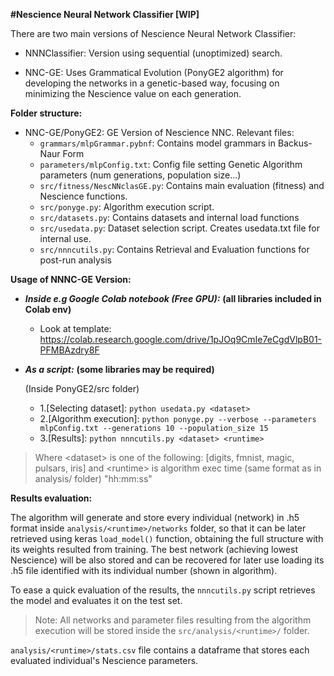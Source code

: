 **#Nescience Neural Network Classifier [WIP]**

There are two main versions of Nescience Neural Network Classifier:

+ NNNClassifier: Version using sequential (unoptimized) search. 

+ NNC-GE: Uses Grammatical Evolution (PonyGE2 algorithm) for developing the networks in a genetic-based way, focusing on minimizing the Nescience value on each generation.

**Folder structure:**

- NNC-GE/PonyGE2: GE Version of Nescience NNC. Relevant files:
    - `grammars/mlpGrammar.pybnf`: Contains model grammars in Backus-Naur Form
    - `parameters/mlpConfig.txt`: Config file setting Genetic Algorithm parameters (num generations, population size...)
    - `src/fitness/NescNNclasGE.py`: Contains main evaluation (fitness) and Nescience functions.
    - `src/ponyge.py`: Algorithm execution script.
    - `src/datasets.py`: Contains datasets and internal load functions
    - `src/usedata.py`: Dataset selection script. Creates usedata.txt file for internal use.
    - `src/nnncutils.py`: Contains Retrieval and Evaluation functions for post-run analysis

**Usage of NNNC-GE Version:**

- ***Inside e.g Google Colab notebook (Free GPU):*** **(all libraries included in Colab env)**
    - Look at template: https://colab.research.google.com/drive/1pJOq9CmIe7eCgdVlpB01-PFMBAzdry8F

- ***As a script:*** **(some libraries may be required)**
    
    (Inside PonyGE2/src folder) 
    
    - 1.[Selecting dataset]: `python usedata.py <dataset>`
    - 2.[Algorithm execution]: `python ponyge.py --verbose --parameters mlpConfig.txt --generations 10 --population_size 15`
    - 3.[Results]: `python nnncutils.py <dataset> <runtime>`


 >Where \<dataset\> is one of the following: [digits, fmnist, magic, pulsars, iris]
    and \<runtime\> is algorithm exec time (same format as in analysis/ folder) "hh:mm:ss"

**Results evaluation:**

The algorithm will generate and store every individual (network) in .h5 format inside `analysis/<runtime>/networks` folder, so that it can be later retrieved 
using keras `load_model()` function, obtaining the full structure with its weights resulted from training. The best 
network (achieving lowest Nescience) will be also stored and can be recovered for later use loading its .h5 file identified
with its individual number (shown in algorithm).

To ease a quick evaluation of the results, the `nnncutils.py` script retrieves the model and evaluates it on the test set.

> Note: All networks and parameter files resulting from the algorithm execution will be stored inside the `src/analysis/<runtime>/` folder.

`analysis/<runtime>/stats.csv` file contains a dataframe that stores each evaluated individual's Nescience parameters.